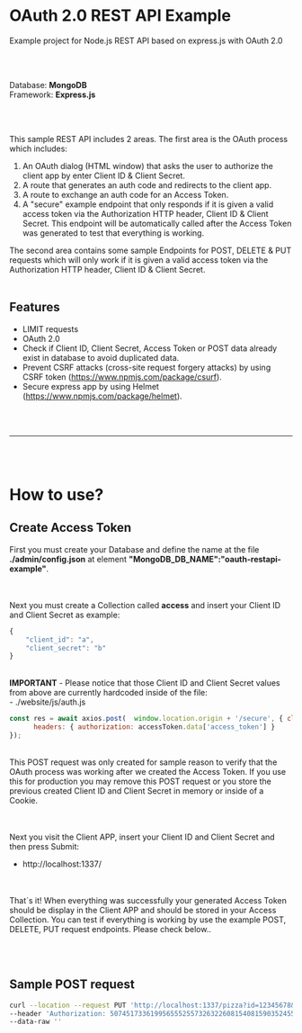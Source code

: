 # OAuth 2.0 REST API Example
Example project for Node.js REST API based on express.js with OAuth 2.0


<br />
<br />


Database: **MongoDB**
<br /> Framework: **Express.js**

<br />
<br />


This sample REST API includes 2 areas. The first area is the OAuth process which includes:
1. An OAuth dialog (HTML window) that asks the user to authorize the client app by enter Client ID & Client Secret.
2. A route that generates an auth code and redirects to the client app.
3. A route to exchange an auth code for an Access Token.
4. A "secure" example endpoint that only responds if it is given a valid access token via the Authorization HTTP header, Client ID & Client Secret. This endpoint will be automatically called after the Access Token was generated to test that everything is working.


The second area contains some sample Endpoints for POST, DELETE & PUT requests which will only work if it is given a valid access token via the Authorization HTTP header, Client ID & Client Secret.
<br />
<br />


## Features
- LIMIT requests
- OAuth 2.0
- Check if Client ID, Client Secret, Access Token or POST data already exist in database to avoid duplicated data.
- Prevent CSRF attacks (cross-site request forgery attacks) by using CSRF token (https://www.npmjs.com/package/csurf).
- Secure express app by using Helmet (https://www.npmjs.com/package/helmet).



<br />
<br />


_______________________________________

<br />
<br />

# How to use?

## Create Access Token
First you must create your Database and define the name at the file **./admin/config.json** at element **"MongoDB_DB_NAME":"oauth-restapi-example"**.

<br /><br />Next you must create a Collection called **access** and insert your Client ID and Client Secret as example:
```javascript
{
    "client_id": "a",
    "client_secret": "b"
}
```

<br />**IMPORTANT** - Please notice that those Client ID and Client Secret values from above are currently hardcoded inside of the file:
<br /> - ./website/js/auth.js
```javascript
const res = await axios.post(  window.location.origin + '/secure', { client_id: 'a', client_secret: 'b'  }, {
      headers: { authorization: accessToken.data['access_token'] }
}); 
```
<br /> This POST request was only created for sample reason to verify that the OAuth process was working after we created the Access Token. If you use this for production you may remove this POST request or you store the previous created Client ID and Client Secret in memory or inside of a Cookie.


<br /> <br /> Next you visit the Client APP, insert your Client ID and Client Secret and then press Submit:
- http://localhost:1337/

<br /> <br /> That´s it! When everything was successfully your generated Access Token should be display in the Client APP and should be stored in your Access Collection. You can test if everything is working by use the example POST, DELETE, PUT request endpoints. Please check below..








<br /><br />

## Sample POST request
```bash
curl --location --request PUT 'http://localhost:1337/pizza?id=12345678&title=bbbb2&client_id=a&client_secret=b' \
--header 'Authorization: 50745173361995655525573263226081540815903524556943' \
--data-raw ''
```
```
